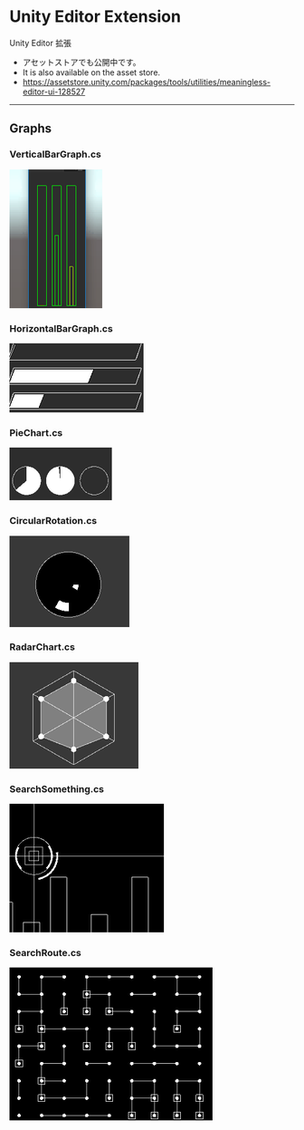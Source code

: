 # Unity Editor Extension
Unity Editor 拡張

* アセットストアでも公開中です。
* It is also available on the asset store.
* https://assetstore.unity.com/packages/tools/utilities/meaningless-editor-ui-128527

---
## Graphs

### VerticalBarGraph.cs
![VerticalBarGraph](https://raw.githubusercontent.com/kyourikey/EditorExtension/master/SampleGif/Graphs/VerticalBar.gif)

### HorizontalBarGraph.cs
![HorizontalBarGraph](https://raw.githubusercontent.com/kyourikey/EditorExtension/master/SampleGif/Graphs/HorizontalBar.gif)

### PieChart.cs
![PieChart](https://raw.githubusercontent.com/kyourikey/EditorExtension/master/SampleGif/Graphs/PieChart.gif)

### CircularRotation.cs
![CircularRotation](https://raw.githubusercontent.com/kyourikey/EditorExtension/master/SampleGif/Graphs/CircularRotation.gif)

### RadarChart.cs
![RadarChart](https://raw.githubusercontent.com/kyourikey/EditorExtension/master/SampleGif/Graphs/RadarChart.gif)

### SearchSomething.cs
![SearchSomething](https://raw.githubusercontent.com/kyourikey/EditorExtension/master/SampleGif/Graphs/SearchSomething.gif)


### SearchRoute.cs
![SearchRoute](https://raw.githubusercontent.com/kyourikey/EditorExtension/master/SampleGif/Graphs/SearchRoute.gif)
